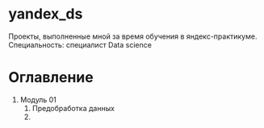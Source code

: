 # yandex_ds
Проекты, выполненные мной за время обучения в яндекс-практикуме.
Специальность: специалист Data science


# Оглавление
1. Модуль 01
    1. Предобработка данных
    2. 

